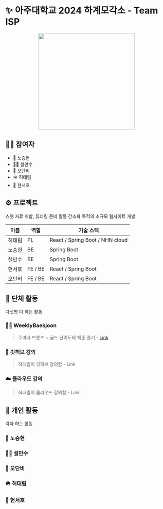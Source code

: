 # ✨ 아주대학교 2024 하계모각소 - Team ISP

<div align="center"><img src="https://github.com/AjouDev23/SummerMogakso24/assets/127942413/f55cb48a-b90d-432d-8ee8-5cf84e7558a7" width="300" height="300"></div>

## 🧑‍💻 참여자

- 🥸 노승현
- 🧞‍♂️ 설만수
- 🎸 오단비
- 🪖 허태림
- 🥋 현서호

## ⚙️ 프로젝트

스웻 자료 취합, 튜터링 준비 활동 간소화 목적의 소규모 웹사이트 개발

|이름|역할|기술 스택|
|-|-|-|
|허태림|PL|React / Spring Boot / NHN cloud|
|노승현|BE|Spring Boot|
|설만수|BE|Spring Boot|
|현서호|FE / BE|React / Spring Boot|
|오단비|FE / BE|React / Spring Boot|

## 👥 단체 활동

다섯명 다 하는 활동

### 🧑‍💻 WeeklyBaekjoon
> 주마다 브론즈 ~ 골드 난이도의 백준 풀기 - [Link](https://github.com/AjouDev23/SummerMogakso24/tree/main/WeeklyBaekjoon)

### 🐾 깃허브 강의
> 허태림이 깃허브 강의함 - Link

### ☁️ 클라우드 강의
> 허태림이 클라우드 강의함 - Link

## 👤 개인 활동

각자 하는 활동

### 🥸 노승현
### 🧞‍♂️ 설만수
### 🎸 오단비
### 🪖 허태림
### 🥋 현서호
